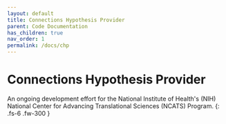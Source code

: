 ```yaml
---
layout: default
title: Connections Hypothesis Provider
parent: Code Documentation
has_children: true
nav_order: 1
permalink: /docs/chp
---
```


# Connections Hypothesis Provider

An ongoing development effort for the National Institute of Health's (NIH) National
Center for Advancing Translational Sciences (NCATS) Program.
{: .fs-6 .fw-300 }
